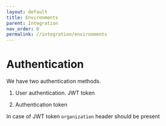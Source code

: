 ```yaml
---
layout: default
title: Environments
parent: Integration
nav_order: 0
permalink: //integration/environments
---
```


# Authentication

We have two authentication methods. 

1. User authentication. JWT token

<!-- // TODO: There is no way to create access token. Using dashboard -->
<!-- 2. Access token. You can obtain access token in dashboard itself -->

2. Authentication token

In case of JWT token `organization` header should be present




